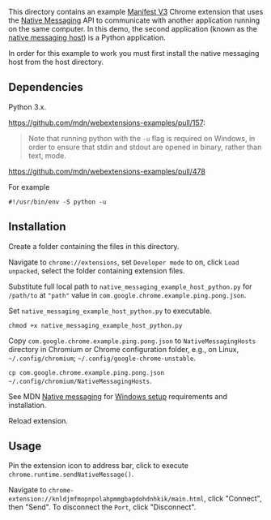 This directory contains an example [Manifest
V3](https://developer.chrome.com/docs/extensions/mv3/intro/) Chrome extension that uses the [Native
Messaging](https://github.com/browserext/native-messaging) API to communicate with another 
application running on the same computer. In this demo, the second application (known as the [native
messaging host](https://developer.chrome.com/docs/apps/nativeMessaging/#native-messaging-host)) is 
a Python application.

In order for this example to work you must first install the native messaging
host from the host directory.

## Dependencies

Python 3.x.

https://github.com/mdn/webextensions-examples/pull/157:

> Note that running python with the `-u` flag is required on Windows, in order to ensure that stdin and stdout are opened in binary, rather than text, mode.

https://github.com/mdn/webextensions-examples/pull/478

For example

```
#!/usr/bin/env -S python -u
```

## Installation

Create a folder containing the files in this directory.

Navigate to `chrome://extensions`, set `Developer mode` to on, click `Load unpacked`, select the folder containing extension files.

Substitute full local path to `native_messaging_example_host_python.py` for `/path/to` at `"path"` value in `com.google.chrome.example.ping.pong.json`.

Set `native_messaging_example_host_python.py` to executable.

`chmod +x native_messaging_example_host_python.py`

Copy `com.google.chrome.example.ping.pong.json` to `NativeMessagingHosts` directory in Chromium or Chrome configuration folder, e.g., on Linux, `~/.config/chromium`; `~/.config/google-chrome-unstable`.

`cp com.google.chrome.example.ping.pong.json ~/.config/chromium/NativeMessagingHosts`.

See MDN [Native messaging](https://developer.mozilla.org/en-US/docs/Mozilla/Add-ons/WebExtensions/Native_messaging) for [Windows setup](https://developer.mozilla.org/en-US/docs/Mozilla/Add-ons/WebExtensions/Native_messaging#windows_setup) requirements and installation.

Reload extension.

## Usage

Pin the extension icon to address bar, click to execute `chrome.runtime.sendNativeMessage()`.

Navigate to `chrome-extension://knldjmfmopnpolahpmmgbagdohdnhkik/main.html`, click "Connect", then "Send". To disconnect the `Port`, click "Disconnect".
